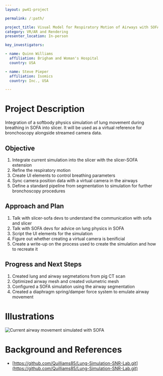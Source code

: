 ```yaml
---
layout: pw41-project

permalink: /:path/

project_title: Visual Model for Respiratory Motion of Airways with SOFA-Slicer
category: VR/AR and Rendering
presenter_location: In-person

key_investigators:

- name: Quinn Williams
  affiliation: Brigham and Woman's Hospital
  country: USA

- name: Steve Pieper
  affiliation: Isomics
  country: Inc., USA

---
```


# Project Description

<!-- Add a short paragraph describing the project. -->


Integration of a softbody physics simulation of lung movement during breathing in SOFA into slicer. It will be used as a virtual reference for bronchoscopy alongside streamed camera data.



## Objective

<!-- Describe here WHAT you would like to achieve (what you will have as end result). -->


1. Integrate current simulation into the slicer with the slicer-SOFA extension
2. Refine the respiratory motion
3. Create UI elements to control breathing parameters
4. Sync camera position data with a virtual camera in the airways
5. Define a standard pipeline from segmentation to simulation for further bronchoscopy procedures




## Approach and Plan

<!-- Describe here HOW you would like to achieve the objectives stated above. -->


1. Talk with slicer-sofa devs to understand the communication with sofa and slicer
2. Talk with SOFA devs for advice on lung physics in SOFA
3. Script the UI elements for the simulation
4. Figure out whether creating a virtual camera is benificial
5. Create a write-up on the process used to create the simulation and how to recreate it




## Progress and Next Steps

<!-- Update this section as you make progress, describing of what you have ACTUALLY DONE.
     If there are specific steps that you could not complete then you can describe them here, too. -->


1. Created lung and airway segmetations from pig CT scan
2. Optimized airway mesh and created volumetric mesh
3. Configured a SOFA simulation using the airway segmentation
4. Created a diaphragm spring/damper force system to emulate airway movement




# Illustrations

<!-- Add pictures and links to videos that demonstrate what has been accomplished. -->


![Current airway movement simulated with SOFA](https://github.com/NA-MIC/ProjectWeek/assets/63506358/2e408192-19b0-477f-8939-5a102cd10cff)




# Background and References

<!-- If you developed any software, include link to the source code repository.
     If possible, also add links to sample data, and to any relevant publications. -->


- [https://github.com/Quilliams85/Lung-Simulation-SNR-Lab.git](https://github.com/Quilliams85/Lung-Simulation-SNR-Lab.git)

